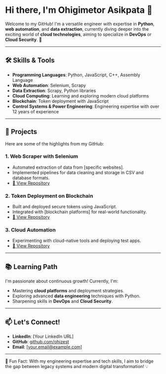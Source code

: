 # Hi there, I'm Ohigimetor Asikpata 👋

Welcome to my GitHub! I'm a versatile engineer with expertise in **Python**, **web automation**, and **data extraction**, currently diving deeper into the exciting world of **cloud technologies**, aiming to specialize in **DevOps** or **Cloud Security**. 🚀

---

## 🛠 Skills & Tools
- **Programming Languages**: Python, JavaScript, C++, Assembly Language
- **Web Automation**: Selenium, Scrapy
- **Data Extraction**: Scrapy, Python libraries
- **Cloud Computing**: Learning and exploring modern cloud platforms
- **Blockchain**: Token deployment with JavaScript
- **Control Systems & Power Engineering**: Engineering expertise with over 12 years of experience

---

## 📂 Projects
Here are some of the highlights from my GitHub:
### 1. **Web Scraper with Selenium**
   - Automated extraction of data from [specific websites].
   - Implemented pipelines for data cleaning and storage in CSV and database formats.
   - [🔗 View Repository](https://github.com/ohizest/scrape-companyname-website)

### 2. **Token Deployment on Blockchain**
   - Built and deployed secure tokens using JavaScript.
   - Integrated with [blockchain platforms] for real-world functionality.
   - [🔗 View Repository](https://github.com/ohizest/deploy-contract)

### 3. **Cloud Automation**
   - Experimenting with cloud-native tools and deploying test apps.
   - [🔗 View Repository](https://github.com/ohizest)

---

## 📚 Learning Path
I'm passionate about continuous growth! Currently, I'm:
- Mastering **cloud platforms** and deployment strategies.
- Exploring advanced **data engineering** techniques with Python.
- Sharpening skills in **DevOps** and **Cloud Security**.

---

## 📫 Let's Connect!
- **LinkedIn**: [Your LinkedIn URL]
- **GitHub**: [github.com/ohizest](https://github.com/ohizest)
- **Email**: [your.email@example.com]

---

📌 Fun Fact: With my engineering expertise and tech skills, I aim to bridge the gap between legacy systems and modern digital transformation! 💡

